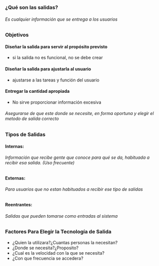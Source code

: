 ### ¿Qué son las salidas?
###### Es cualquier información que se entrega a los usuarios
### Objetivos
#### Diseñar la salida para servir al propósito previsto
- si la salida no es funcional, no se debe crear
#### Diseñar la salida para ajustarla al usuario
- ajustarse a las tareas y función del usuario
#### Entregar la cantidad apropiada
- No sirve proporcionar información excesiva
###### Asegurarse de que este donde se necesite, en forma oportuna y elegir el metodo de salida correcto
### Tipos de Salidas
#### Internas:
###### Información que recibe gente que conoce para qué se da, habituada a recibir esa salida. (Uso frecuente)
#### Externas:
###### Para usuarios que no estan habituados a recibir ese tipo de salidas
#### Reentrantes:
###### Salidas que pueden tomarse como entradas al sistema
### Factores Para Elegir la Tecnología de Salida
- ¿Quien la utilizara?¿Cuantas personas la necesitan?
- ¿Donde se necesita?¿Proposito?
- ¿Cual es la velocidad con la que se necesita?
- ¿Con que frecuencia se accedera?
